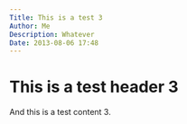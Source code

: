 ```yaml
---
Title: This is a test 3
Author: Me
Description: Whatever
Date: 2013-08-06 17:48
---
```


# This is a test header 3

And this is a test content 3.
